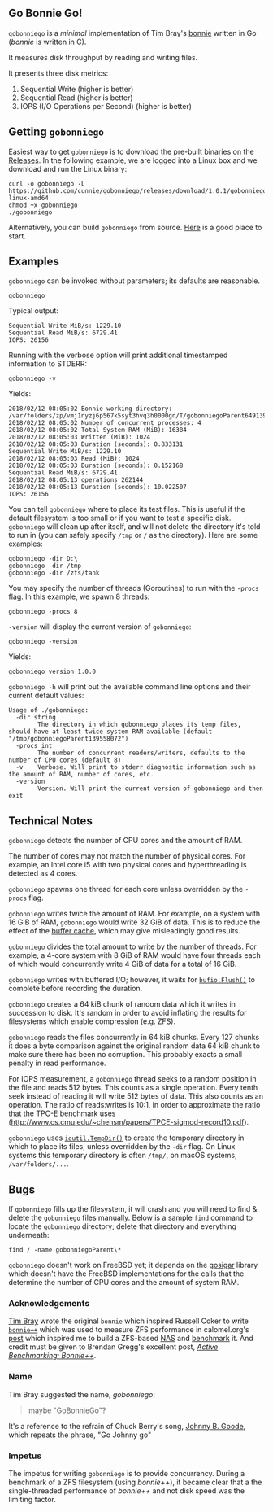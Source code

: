 ## Go Bonnie Go!

`gobonniego` is a _minimal_ implementation of Tim Bray's
[bonnie](https://code.google.com/p/bonnie-64/) written in Go (*bonnie* is
written in C).

It measures disk throughput by reading and writing files.

It presents three disk metrics:

1. Sequential Write (higher is better)
2. Sequential Read (higher is better)
3. IOPS (I/O Operations per Second) (higher is better)

## Getting `gobonniego`

Easiest way to get `gobonniego` is to download the pre-built binaries on the
[Releases](https://github.com/cunnie/gobonniego/releases/).  In the following
example, we are logged into a Linux box and we download and run the Linux
binary:

```
curl -o gobonniego -L https://github.com/cunnie/gobonniego/releases/download/1.0.1/gobonniego-linux-amd64
chmod +x gobonniego
./gobonniego
```

Alternatively, you can build `gobonniego` from source.
[Here](https://gobyexample.com/command-line-arguments) is a good place to
start.

## Examples

`gobonniego` can be invoked without parameters; its defaults are reasonable.

```
gobonniego
```

Typical output:

```
Sequential Write MiB/s: 1229.10
Sequential Read MiB/s: 6729.41
IOPS: 26156
```

Running with the verbose option will print additional timestamped information
to STDERR:

```
gobonniego -v
```

Yields:

```
2018/02/12 08:05:02 Bonnie working directory: /var/folders/zp/vmj1nyzj6p567k5syt3hvq3h0000gn/T/gobonniegoParent649139571/gobonniego
2018/02/12 08:05:02 Number of concurrent processes: 4
2018/02/12 08:05:02 Total System RAM (MiB): 16384
2018/02/12 08:05:03 Written (MiB): 1024
2018/02/12 08:05:03 Duration (seconds): 0.833131
Sequential Write MiB/s: 1229.10
2018/02/12 08:05:03 Read (MiB): 1024
2018/02/12 08:05:03 Duration (seconds): 0.152168
Sequential Read MiB/s: 6729.41
2018/02/12 08:05:13 operations 262144
2018/02/12 08:05:13 Duration (seconds): 10.022507
IOPS: 26156
```

You can tell `gobonniego` where to place its test files. This is useful if the
default filesystem is too small or if you want to test a specific disk.
`gobonniego` will clean up after itself, and will not delete the directory it's
told to run in (you can safely specify `/tmp` or `/` as the directory). Here
are some examples:

```
gobonniego -dir D:\
gobonniego -dir /tmp
gobonniego -dir /zfs/tank
```

You may specify the number of threads (Goroutines) to run with the `-procs`
flag. In this example, we spawn 8 threads:

```
gobonniego -procs 8
```

`-version` will display the current version of `gobonniego`:

```
gobonniego -version
```

Yields:

```
gobonniego version 1.0.0
```

`gobonniego -h` will print out the available command line options and their
current default values:

```
Usage of ./gobonniego:
  -dir string
        The directory in which gobonniego places its temp files, should have at least twice system RAM available (default "/tmp/gobonniegoParent139558072")
  -procs int
        The number of concurrent readers/writers, defaults to the number of CPU cores (default 8)
  -v    Verbose. Will print to stderr diagnostic information such as the amount of RAM, number of cores, etc.
  -version
        Version. Will print the current version of gobonniego and then exit
```

## Technical Notes

`gobonniego` detects the number of CPU cores and the amount of RAM.

The number of cores may not match the number of physical cores. For example, an
Intel core i5 with two physical cores and hyperthreading is detected as 4
cores.

`gobonniego` spawns one thread for each core unless overridden by the `-procs`
flag.

`gobonniego` writes twice the amount of RAM.  For example, on a system with 16
GiB of RAM, `gobonniego` would write 32 GiB of data. This is to reduce the effect
of the [buffer cache](http://www.tldp.org/LDP/sag/html/buffer-cache.html),
which may give misleadingly good results.

`gobonniego` divides the total amount to write by the number of threads. For
example, a 4-core system with 8 GiB of RAM would have four threads each of
which would concurrently write 4 GiB of data for a total of 16 GiB.

`gobonniego` writes with buffered I/O; however, it waits for
[`bufio.Flush()`](https://golang.org/pkg/bufio/#Writer.Flush) to complete
before recording the duration.

`gobonniego` creates a 64 kiB chunk of random data which it writes in succession
to disk.  It's random in order to avoid inflating the results for filesystems
which enable compression (e.g. ZFS).

`gobonniego` reads the files concurrently in 64 kiB chunks. Every 127 chunks it
does a byte comparison against the original random data 64 kiB chunk to make
sure there has been no corruption. This probably exacts a small penalty in
read performance.

For IOPS measurement, a `gobonniego` thread seeks to a random position in the
file and reads 512 bytes. This counts as a single operation. Every tenth seek
instead of reading it will write 512 bytes of data. This also counts as an
operation. The ratio of reads:writes is 10:1, in order to approximate the ratio
that the TPC-E benchmark uses
(<http://www.cs.cmu.edu/~chensm/papers/TPCE-sigmod-record10.pdf>).

`gobonniego` uses [`ioutil.TempDir()`](https://golang.org/pkg/io/ioutil/#TempDir)
to create the temporary directory in which to place its files, unless
overridden by the `-dir` flag. On Linux systems this temporary directory is
often `/tmp/`, on macOS systems, `/var/folders/...`.

## Bugs

If `gobonniego` fills up the filesystem, it will crash and you will need to find
& delete the `gobonniego` files manually. Below is a sample `find` command to
locate the `gobonniego` directory; delete that directory and everything
underneath:

```
find / -name gobonniegoParent\*
```

`gobonniego` doesn't work on FreeBSD yet; it depends on the
[gosigar](https://github.com/cloudfoundry/gosigar) library which doesn't have
the FreeBSD implementations for the calls that the determine the number of CPU
cores and the amount of system RAM.

### Acknowledgements

[Tim Bray](https://www.tbray.org/ongoing/) wrote the original `bonnie` which
inspired Russell Coker to write
[`bonnie++`](https://www.coker.com.au/bonnie++/) which was used to measure ZFS
performance in calomel.org's
[post](https://calomel.org/zfs_raid_speed_capacity.html) which inspired me to
build a ZFS-based
[NAS](https://content.pivotal.io/blog/a-high-performing-mid-range-nas-server)
and
[benchmark](https://content.pivotal.io/blog/a-high-performing-mid-range-nas-server-part-2-performance-tuning-for-iscsi)
it. And credit must be given to Brendan Gregg's excellent post, _[Active
Benchmarking:
Bonnie++](http://www.brendangregg.com/ActiveBenchmarking/bonnie++.html)_.


### Name

Tim Bray suggested the name, _gobonniego_:

> maybe "GoBonnieGo"?

It's a reference to the refrain of Chuck Berry's song, [Johnny B.
Goode](https://en.wikipedia.org/wiki/Johnny_B._Goode), which repeats the
phrase, "Go Johnny go"

### Impetus

The impetus for writing `gobonniego` is to provide concurrency.  During a benchmark
of a ZFS filesystem (using *bonnie++*), it became clear that a
the single-threaded performance of *bonnie++* and not disk
speed was the limiting factor.
